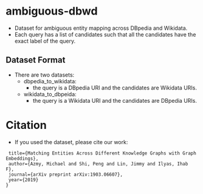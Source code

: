 # ambiguous-dbwd
- Dataset for ambiguous entity mapping across DBpedia and Wikidata.
- Each query has a list of candidates such that all the candidates have the exact label of the query.

## Dataset Format
- There are two datasets:
  - dbpedia_to_wikidata: 
    - the query is a DBpedia URI and the candidates are Wikidata URIs.
  - wikidata_to_dbpeida: 
    - the query is a Wikidata URI and the candidates are DBpedia URIs.
    
 # Citation
 - If you used the dataset, please cite our work:
 
 ```@article{azmy2019matching,
  title={Matching Entities Across Different Knowledge Graphs with Graph Embeddings},
  author={Azmy, Michael and Shi, Peng and Lin, Jimmy and Ilyas, Ihab F},
  journal={arXiv preprint arXiv:1903.06607},
  year={2019}
}
```
